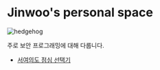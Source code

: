 # Jinwoo's personal space

![hedgehog](/image/hedgehog.jpg)

주로 보안 프로그래밍에 대해 다룹니다.

- [서여의도 점심 선택기](/tools)